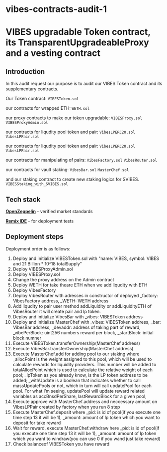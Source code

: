 # vibes-contracts-audit-1

# VIBES upgradable Token contract, its TransparentUpgradeableProxy and a vesting contract

## Introduction

In this audit request our purpose is to audit our VIBES Token contract and its supplementary contracts.

Our Token contract:
`VIBESToken.sol`

our contracts for wrapped ETH:
`WETH.sol`

our proxy contracts to make our token upgradable:
`VIBESProxy.sol`
`VIBESProxyAdmin.sol`

our contracts for liqudity pool token and pair:
`VibesLPERC20.sol`
`VibesLPPair.sol`


our contracts for liqudity pool token and pair:
`VibesLPERC20.sol`
`VibesLPPair.sol`

our contracts for manipulating of pairs:
`VibesFactory.sol`
`VibesRouter.sol`

our contracts for vault staking:
`VibesBar.sol`
`MasterChef.sol`

and our staking contract to create new staking logics for SVIBES.
`VIBESStaking_with_SVIBES.sol`

## Tech stack

[**OpenZeppelin**](https://openzeppelin.com/) - verified market standards

[**Remix IDE**](https://remix.ethereum.org/) - for deployment tests

## Deployment steps

Deployment order is as follows:

1. Deploy and initialize VIBESToken.sol with "name: VIBES, symbol: VIBES and 21 Billion * 10^18 totalSupply"
2. Deploy VIBESProxyAdmin.sol
3. Deploy VIBESProxy.sol
4. Change the proxy address on the Admin contract
5. Deploy WETH for take theare ETH when we add liqudity with ETH
6. Deploy VibesFactory
7. Deploy VibesRouter with adresses in constructor of deployed _factory: VibesFactory address, _WETH: WETH address 
8. Add liqudity to pair user method addLiquidity or addLiquidityETH of VibesRouter it will create pair and lp token.
9. Deploy and initialize VibesBar with _vibes: VIBESToken address
10. Deploy and initialize MasterChef with _vibes: VIBESToken address, _bar: VibesBar address, _devaddr: address of taking part of reward, _vibePerBlock: uint256 numbers reward per block, _startBlock: initial block numner
11. Execute VIBESToken.transferOwnership(MasterChef address)
12. Execute VibesBar.transferOwnership(MasterChef address)
13. Execute MasterChef.add for adding pool to our staking where _allocPoint is the weight assigned to this pool, which will be used to calculate rewards for liquidity providers. This number will be added to totalAllocPoint which is used to calculate the relative weight of each pool; _lpToken as you already know, is the LP token address to be added; _withUpdate is a boolean that indicates whether to call massUpdatePools or not, which in turn will call updatePool for each pool. For what I’m seeing, updatePool will update reward related variables as accBnsdPerShare, lastRewardBlock for a given pool;
14. Execute approve with MasterChef.address and neccessary amount on VibesLPPair created by factory when you run 8 step
15. Execute MasterChef.deposit where _pid: is id of pool(if you execute one time step 13 it will be 1), _amount: amount of lp token which you want to deposit for take reward
16. Wait for reward, execute MasterChef.withdraw here _pid: is id of pool(if you execute one time step 13 it will be 1), _amount: amount of lp token which you want to windraw(you can use 0 if you wand just take reward)
17. Check balanceof VIBESToken you have reward


